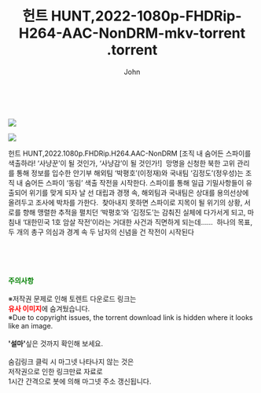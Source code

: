 ﻿---
layout: post
title:  "                   헌트 HUNT,2022-1080p-FHDRip-H264-AAC-NonDRM-mkv-torrent                .torrent"
author: John
categories: [ 영화 ]
tags: [  ]
image: https://torrentrj57.com/uploadfile/full/37c0951173020f67a5ca9714c89a8c950449105b.jpg"/></p><p><img src="https://torrentrj57.com/uploadfile/full/fe370e6cdeed92886474a8c51ec7da5136dbbc8f.jpg 
description: "                   헌트 HUNT,2022-1080p-FHDRip-H264-AAC-NonDRM-mkv-torrent                 torrent 정보 공유"
toc: true
toc_sticky: true
---

<br>
<p><img src="https://torrentrj57.com/uploadfile/full/37c0951173020f67a5ca9714c89a8c950449105b.jpg"/></p><p><img src="https://torrentrj57.com/uploadfile/full/fe370e6cdeed92886474a8c51ec7da5136dbbc8f.jpg"/></p>
 헌트 HUNT,2022.1080p.FHDRip.H264.AAC-NonDRM [조직 내 숨어든 스파이를 색출하라! ‘사냥꾼’이 될 것인가, ‘사냥감’이 될 것인가!]  망명을 신청한 북한 고위 관리를 통해 정보를 입수한 안기부 해외팀 ‘박평호’(이정재)와 국내팀 ‘김정도’(정우성)는 조직 내 숨어든 스파이 ‘동림’ 색출 작전을 시작한다. 스파이를 통해 일급 기밀사항들이 유출되어 위기를 맞게 되자 날 선 대립과 경쟁 속, 해외팀과 국내팀은 상대를 용의선상에 올려두고 조사에 박차를 가한다.  찾아내지 못하면 스파이로 지목이 될 위기의 상황, 서로를 향해 맹렬한 추적을 펼치던 ‘박평호’와 ‘김정도’는 감춰진 실체에 다가서게 되고, 마침내 ‘대한민국 1호 암살 작전’이라는 거대한 사건과 직면하게 되는데……  하나의 목표, 두 개의 총구 의심과 경계 속 두 남자의 신념을 건 작전이 시작된다 
    
<br><br><br>
<p data-ke-size="size16"><b><span style="color: green;">주의사항</span></b><br /><br />※저작권 문제로 인해 토렌트 다운로드 링크는<br /><b><span style="color: red;">유사 이미지</span></b>에 숨겨뒀습니다.<br />※Due to copyright issues, the torrent download link is hidden where it looks like an image.<br /><br /><b>'설마'</b>싶은 것까지 확인해 보세요.<br /><br />숨김링크 클릭 시 마그넷 나타나지 않는 것은<br />저작권으로 인한 링크만료 자료로<br />1시간 간격으로 봇에 의해 마그넷 주소 갱신됩니다.</p>
